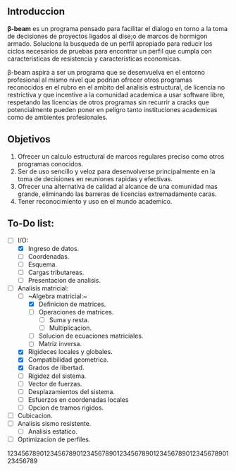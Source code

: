 ## Introduccion

__β-beam__ es un programa pensado para facilitar el dialogo en torno
a la toma de decisiones de proyectos ligados al dise;o de marcos de
hormigon armado. Soluciona la busqueda de un perfil apropiado para
reducir los ciclos necesarios de pruebas para encontrar un perfil que
cumpla con caracteristicas de resistencia y caracteristicas
economicas.

β-beam aspira a ser un programa que se desenvuelva en el entorno
profesional al mismo nivel que podrian ofrecer otros programas
reconocidos en el rubro en el ambito del analisis estructural, de
licencia no restrictiva y que incentive a la comunidad academica a
usar software libre, respetando las licencias de otros programas sin
recurrir a cracks que potencialmente pueden poner en peligro tanto
instituciones academicas como de ambientes profesionales.

## Objetivos

1. Ofrecer un calculo estructural de marcos regulares preciso como
otros programas conocidos.
1. Ser de uso sencillo y veloz para desenvolverse principalmente en
la toma de decisiones en reuniones rapidas y efectivas.
1. Ofrecer una alternativa de calidad al alcance de una comunidad mas
grande, eliminando las barreras de licencias extremadamente caras.
1. Tener reconocimiento y uso en el mundo academico.


## To-Do list:

- [ ] I/O:
    - [x] Ingreso de datos.
    - [ ] Coordenadas.
    - [ ] Esquema.
    - [ ] Cargas tributareas.
    - [ ] Presentacion de analisis.
- [ ] Analisis matricial:
    - [ ] ~Algebra matricial:~
        - [x] Definicion de matrices.
        - [ ] Operaciones de matrices.
            - [ ] Suma y resta.
            - [ ] Multiplicacion.
        - [ ] Solucion de ecuaciones matriciales.
        - [ ] Matriz inversa.
    - [x] Rigideces locales y globales.
    - [x] Compatibilidad geometrica.
    - [x] Grados de libertad.
    - [ ] Rigidez del sistema.
    - [ ] Vector de fuerzas.
    - [ ] Desplazamientos del sistema.
    - [ ] Esfuerzos en coordenadas locales    
    - [ ] Opcion de tramos rigidos.
- [ ] Cubicacion.
- [ ] Analisis sismo resistente.
    - [ ] Analisis estatico.
- [ ] Optimizacion de perfiles.

123456789012345678901234567890123456789012345678901234567890123456789
